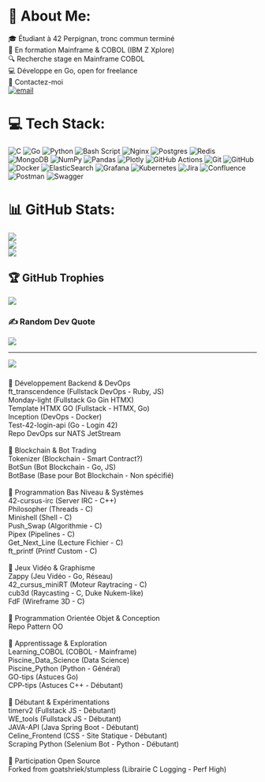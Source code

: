 # 💫 About Me:
🎓 Étudiant à 42 Perpignan, tronc commun terminé<br>
📌 En formation Mainframe & COBOL (IBM Z Xplore)<br>
🔍 Recherche stage en Mainframe COBOL<br>
💻 Développe en Go, open for freelance<br>
📩 Contactez-moi<br>
[![email](https://img.shields.io/badge/Email-D14836?logo=gmail&logoColor=white)](mailto:group.jbjd@gmail.com) 

# 💻 Tech Stack:
![C](https://img.shields.io/badge/c-%2300599C.svg?style=for-the-badge&logo=c&logoColor=white) ![Go](https://img.shields.io/badge/go-%2300ADD8.svg?style=for-the-badge&logo=go&logoColor=white) ![Python](https://img.shields.io/badge/python-3670A0?style=for-the-badge&logo=python&logoColor=ffdd54) ![Bash Script](https://img.shields.io/badge/bash_script-%23121011.svg?style=for-the-badge&logo=gnu-bash&logoColor=white) ![Nginx](https://img.shields.io/badge/nginx-%23009639.svg?style=for-the-badge&logo=nginx&logoColor=white) ![Postgres](https://img.shields.io/badge/postgres-%23316192.svg?style=for-the-badge&logo=postgresql&logoColor=white) ![Redis](https://img.shields.io/badge/redis-%23DD0031.svg?style=for-the-badge&logo=redis&logoColor=white) ![MongoDB](https://img.shields.io/badge/MongoDB-%234ea94b.svg?style=for-the-badge&logo=mongodb&logoColor=white) ![NumPy](https://img.shields.io/badge/numpy-%23013243.svg?style=for-the-badge&logo=numpy&logoColor=white) ![Pandas](https://img.shields.io/badge/pandas-%23150458.svg?style=for-the-badge&logo=pandas&logoColor=white) ![Plotly](https://img.shields.io/badge/Plotly-%233F4F75.svg?style=for-the-badge&logo=plotly&logoColor=white) ![GitHub Actions](https://img.shields.io/badge/github%20actions-%232671E5.svg?style=for-the-badge&logo=githubactions&logoColor=white) ![Git](https://img.shields.io/badge/git-%23F05033.svg?style=for-the-badge&logo=git&logoColor=white) ![GitHub](https://img.shields.io/badge/github-%23121011.svg?style=for-the-badge&logo=github&logoColor=white) ![Docker](https://img.shields.io/badge/docker-%230db7ed.svg?style=for-the-badge&logo=docker&logoColor=white) ![ElasticSearch](https://img.shields.io/badge/-ElasticSearch-005571?style=for-the-badge&logo=elasticsearch) ![Grafana](https://img.shields.io/badge/grafana-%23F46800.svg?style=for-the-badge&logo=grafana&logoColor=white) ![Kubernetes](https://img.shields.io/badge/kubernetes-%23326ce5.svg?style=for-the-badge&logo=kubernetes&logoColor=white) ![Jira](https://img.shields.io/badge/jira-%230A0FFF.svg?style=for-the-badge&logo=jira&logoColor=white) ![Confluence](https://img.shields.io/badge/confluence-%23172BF4.svg?style=for-the-badge&logo=confluence&logoColor=white) ![Postman](https://img.shields.io/badge/Postman-FF6C37?style=for-the-badge&logo=postman&logoColor=white) ![Swagger](https://img.shields.io/badge/-Swagger-%23Clojure?style=for-the-badge&logo=swagger&logoColor=white)
# 📊 GitHub Stats:
![](https://github-readme-stats.vercel.app/api?username=JeanBaptisteDurand&theme=radical&hide_border=false&include_all_commits=false&count_private=true)<br/>
![](https://nirzak-streak-stats.vercel.app/?user=JeanBaptisteDurand&theme=radical&hide_border=false)<br/>
![](https://github-readme-stats.vercel.app/api/top-langs/?username=JeanBaptisteDurand&theme=radical&hide_border=false&include_all_commits=false&count_private=true&layout=compact)

## 🏆 GitHub Trophies
![](https://github-profile-trophy.vercel.app/?username=JeanBaptisteDurand&theme=radical&no-frame=false&no-bg=true&margin-w=4)

### ✍️ Random Dev Quote
![](https://quotes-github-readme.vercel.app/api?type=horizontal&theme=radical)

---
[![](https://visitcount.itsvg.in/api?id=JeanBaptisteDurand&icon=0&color=0)](https://visitcount.itsvg.in)

<!-- Proudly created with GPRM ( https://gprm.itsvg.in ) -->

###

<p align="left">🔹 Développement Backend & DevOps<br>ft_transcendence (Fullstack DevOps - Ruby, JS)<br>Monday-light (Fullstack Go Gin HTMX)<br>Template HTMX GO (Fullstack - HTMX, Go)<br>Inception (DevOps - Docker)<br>Test-42-login-api (Go - Login 42)<br>Repo DevOps sur NATS JetStream<br><br>🔹 Blockchain & Bot Trading<br>Tokenizer (Blockchain - Smart Contract?)<br>BotSun (Bot Blockchain - Go, JS)<br>BotBase (Base pour Bot Blockchain - Non spécifié)<br><br>🔹 Programmation Bas Niveau & Systèmes<br>42-cursus-irc (Server IRC - C++)<br>Philosopher (Threads - C)<br>Minishell (Shell - C)<br>Push_Swap (Algorithmie - C)<br>Pipex (Pipelines - C)<br>Get_Next_Line (Lecture Fichier - C)<br>ft_printf (Printf Custom - C)<br><br>🔹 Jeux Vidéo & Graphisme<br>Zappy (Jeu Vidéo - Go, Réseau)<br>42_cursus_miniRT (Moteur Raytracing - C)<br>cub3d (Raycasting - C, Duke Nukem-like)<br>FdF (Wireframe 3D - C)<br><br>🔹 Programmation Orientée Objet & Conception<br>Repo Pattern OO<br><br>🔹 Apprentissage & Exploration<br>Learning_COBOL (COBOL - Mainframe)<br>Piscine_Data_Science (Data Science)<br>Piscine_Python (Python - Général)<br>GO-tips (Astuces Go)<br>CPP-tips (Astuces C++ - Débutant)<br><br>🔹 Débutant & Expérimentations<br>timerv2 (Fullstack JS - Débutant)<br>WE_tools (Fullstack JS - Débutant)<br>JAVA-API (Java Spring Boot - Débutant)<br>Celine_Frontend (CSS - Site Statique - Débutant)<br>Scraping Python (Selenium Bot - Python - Débutant)<br><br>🔹 Participation Open Source<br>Forked from goatshriek/stumpless (Librairie C Logging - Perf High)</p>

###